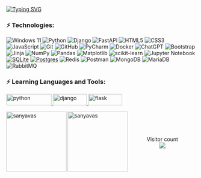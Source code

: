 [![Typing SVG](https://readme-typing-svg.herokuapp.com?color=F7C500&pause=2000&weight=700&lines=Hello!+I'm+Sanyavas+Python+Developer)](https://git.io/typing-svg)

### ⚡ Technologies:
![Windows 11](https://img.shields.io/badge/Windows%2011-%230079d5.svg?style=plastic&logo=Windows%2011&logoColor=white)
![Python](https://img.shields.io/badge/python-3670A0?style=plastic&logo=python&logoColor=ffdd54)
![Django](https://img.shields.io/badge/django-%23092E20.svg?style=plastic&logo=django&logoColor=white)
![FastAPI](https://img.shields.io/badge/FastAPI-005571?style=plastic&logo=fastapi)
![HTML5](https://img.shields.io/badge/-HTML5-E34F26?style=plastic&logo=html5&logoColor=white)
![CSS3](https://img.shields.io/badge/-CSS3-1572B6?style=plastic&logo=css3)
![JavaScript](https://img.shields.io/badge/-JavaScript-black?style=plastic&logo=javascript)
![Git](https://img.shields.io/badge/-Git-black?style=plastic&logo=git)
![GitHub](https://img.shields.io/badge/-GitHub-181717?style=plastic&logo=github)
![PyCharm](https://img.shields.io/badge/pycharm-143?style=plastic&logo=pycharm&logoColor=black&color=black&labelColor=green)
![Docker](https://img.shields.io/badge/docker-%230db7ed.svg?style=plastic&logo=docker&logoColor=white)
![ChatGPT](https://img.shields.io/badge/chatGPT-74aa9c?style=plastic&logo=openai&logoColor=white)
![Bootstrap](https://img.shields.io/badge/bootstrap-%23563D7C.svg?style=plastic&logo=bootstrap&logoColor=white)
![Jinja](https://img.shields.io/badge/jinja-white.svg?style=plastic&logo=jinja&logoColor=black)
![NumPy](https://img.shields.io/badge/numpy-%23013243.svg?style=plastic&logo=numpy&logoColor=white)
![Pandas](https://img.shields.io/badge/pandas-%23150458.svg?style=plastic&logo=pandas&logoColor=white)
![Matplotlib](https://img.shields.io/badge/Matplotlib-%23ffffff.svg?style=plastic&logo=Matplotlib&logoColor=black)
![scikit-learn](https://img.shields.io/badge/scikit--learn-%23F7931E.svg?style=plastic&logo=scikit-learn&logoColor=white)
![Jupyter Notebook](https://img.shields.io/badge/jupyter-%23FA0F00.svg?style=plastic&logo=jupyter&logoColor=white)
[![SQLite](https://img.shields.io/badge/sqlite-%2307405e.svg?style=plastic&logo=sqlite&logoColor=white)](https://www.sqlite.org/index.html)
[![Postgres](https://img.shields.io/badge/postgres-%23316192.svg?style=plastic&logo=postgresql&logoColor=white)](https://www.postgresql.org/)
![Redis](https://img.shields.io/badge/redis-%23DD0031.svg?style=plastic&logo=redis&logoColor=white)
![Postman](https://img.shields.io/badge/Postman-FF6C37?style=plastic&logo=postman&logoColor=white)
![MongoDB](https://img.shields.io/badge/MongoDB-%234ea94b.svg?style=plastic&logo=mongodb&logoColor=white)
![MariaDB](https://img.shields.io/badge/MariaDB-003545?style=plastic&logo=mariadb&logoColor=white)
![RabbitMQ](https://img.shields.io/badge/Rabbitmq-FF6600?style=plastic&logo=rabbitmq&logoColor=white)

### ⚡ Learning Languages and Tools:
<p align="left"> 
<a href="https://www.python.org" target="_blank" rel="noreferrer"> <img src="https://upload.wikimedia.org/wikipedia/commons/f/f8/Python_logo_and_wordmark.svg" alt="python" width="120" height="30"/> </a> 
<a href="https://www.djangoproject.com" target="_blank" rel="noreferrer"> <img src="https://upload.wikimedia.org/wikipedia/commons/7/75/Django_logo.svg" alt="django" width="90" height="30"/> </a> 
<a href="https://flask.palletsprojects.com/en/2.2.x/" target="_blank" rel="noreferrer"> <img src="https://upload.wikimedia.org/wikipedia/commons/thumb/3/3c/Flask_logo.svg/1200px-Flask_logo.svg.png" alt="flask" width="90" height="30"/> </a>
</p>

<p><img align="left" src="https://github-readme-stats.vercel.app/api?username=sanyavas&show_icons=true&theme=merko" alt="sanyavas" height="160" /></p>
<p><img align="left" src="https://github-readme-stats.vercel.app/api/top-langs?username=sanyavas&show_icons=true&theme=merko&locale=en&layout=compact" alt="sanyavas" height="160" /><br><br><br></p>

<p align="center"> 
  Visitor count<br>
  <img src="https://profile-counter.glitch.me/sanyavas/count.svg" />
</p>


